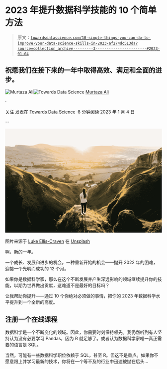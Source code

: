 # 2023 年提升数据科学技能的 10 个简单方法

> 原文：[`towardsdatascience.com/10-simple-things-you-can-do-to-improve-your-data-science-skills-in-2023-af274dc513da?source=collection_archive---------3-----------------------#2023-01-04`](https://towardsdatascience.com/10-simple-things-you-can-do-to-improve-your-data-science-skills-in-2023-af274dc513da?source=collection_archive---------3-----------------------#2023-01-04)

## 祝愿我们在接下来的一年中取得高效、满足和全面的进步。

[](https://murtaza5152-ali.medium.com/?source=post_page-----af274dc513da--------------------------------)![Murtaza Ali](https://murtaza5152-ali.medium.com/?source=post_page-----af274dc513da--------------------------------)[](https://towardsdatascience.com/?source=post_page-----af274dc513da--------------------------------)![Towards Data Science](https://towardsdatascience.com/?source=post_page-----af274dc513da--------------------------------) [Murtaza Ali](https://murtaza5152-ali.medium.com/?source=post_page-----af274dc513da--------------------------------)

·

[关注](https://medium.com/m/signin?actionUrl=https%3A%2F%2Fmedium.com%2F_%2Fsubscribe%2Fuser%2F607fa603b7ce&operation=register&redirect=https%3A%2F%2Ftowardsdatascience.com%2F10-simple-things-you-can-do-to-improve-your-data-science-skills-in-2023-af274dc513da&user=Murtaza+Ali&userId=607fa603b7ce&source=post_page-607fa603b7ce----af274dc513da---------------------post_header-----------) 发表在 [Towards Data Science](https://towardsdatascience.com/?source=post_page-----af274dc513da--------------------------------) ·8 分钟阅读·2023 年 1 月 4 日[](https://medium.com/m/signin?actionUrl=https%3A%2F%2Fmedium.com%2F_%2Fvote%2Ftowards-data-science%2Faf274dc513da&operation=register&redirect=https%3A%2F%2Ftowardsdatascience.com%2F10-simple-things-you-can-do-to-improve-your-data-science-skills-in-2023-af274dc513da&user=Murtaza+Ali&userId=607fa603b7ce&source=-----af274dc513da---------------------clap_footer-----------)

--

[](https://medium.com/m/signin?actionUrl=https%3A%2F%2Fmedium.com%2F_%2Fbookmark%2Fp%2Faf274dc513da&operation=register&redirect=https%3A%2F%2Ftowardsdatascience.com%2F10-simple-things-you-can-do-to-improve-your-data-science-skills-in-2023-af274dc513da&source=-----af274dc513da---------------------bookmark_footer-----------)![](img/c430cbc5e6e0e55e7b887c8390f6a195.png)

图片来源于 [Luke Ellis-Craven](https://unsplash.com/@lukeelliscraven?utm_source=medium&utm_medium=referral) 在 [Unsplash](https://unsplash.com/?utm_source=medium&utm_medium=referral)

啊，新的一年。

一个成长、发展和进步的机会。一种重新开始的机会——抛开 2022 年的困难，迎接一个光明而成功的 12 个月。

如果你是数据科学家，那么在这个不断发展并产生深远影响的领域继续提升你的技能，以期为世界做出贡献，这难道不是最好的目标吗？

让我帮助你提升——通过 10 个你绝对必须做的事情，把你的 2023 年数据科学水平提升到一个全新的高度。

## 注册一个在线课程

数据科学是一个不断变化的领域。因此，你需要时刻保持领先。我仍然听到有人坚持认为没有必要学习 Pandas，因为 R 就足够了。或者认为数据科学家唯一真正需要的语言是 SQL。

当然，可能有一些数据科学职位依赖于 SQL，甚至 R。但这不是重点。如果你不愿意跟上并学习最新的技术，你将在一个等不及的行业中迅速被抛在后头…
